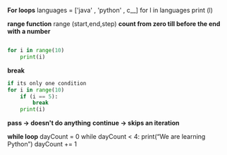 **For loops** 
languages = ['java' , 'python' , c__]
for l in languages 
print (l)

**range function** 
range (start,end,step)
**count from zero till before the end with a number** 
``` python 

for i in range(10)
	print(i)
```


**break** 
```python
if its only one condition 
for i in range(10)
	if (i == 5):
		break
	print(i)
```

**pass     -> doesn't do anything** 
**continue -> skips an iteration**

**while loop** 
dayCount = 0
while dayCount < 4:
print(“We are learning Python”)
dayCount += 1
